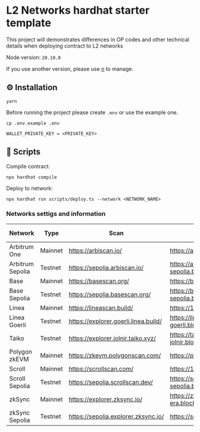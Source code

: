 # L2 Networks hardhat starter template

This project will demonstrates differences in OP codes and other technical details when deploying contract to L2 networks

Node version: `20.10.0`

If you use another version, please use [n](https://github.com/tj/n) to manage.

## ⚙️ Installation

```
yarn
```

Before running the project please create `.env` or use the example one.

```shell
cp .env.example .env
```

```
WALLET_PRIVATE_KEY = <PRIVATE_KEY>
```

## 🚀 Scripts

Compile contract:

```shell
npx hardhat compile
```

Deploy to network:

```shell
npx hardhat run scripts/deploy.ts --network <NETWORK_NAME>
```

### Networks settigs and information

| Network          | Type    | Scan                                 | RPC                                                        | Network name in config |
| ---------------- | ------- | ------------------------------------ | ---------------------------------------------------------- | ---------------------- |
| Arbitrum One     | Mainnet | https://arbiscan.io/                 | https://arbitrum.llamarpc.com                              | `arbitrum`             |
| Arbitrum Sepolia | Testnet | https://sepolia.arbiscan.io/         | https://arbitrum-sepolia.blockpi.network/v1/rpc/public     | `sepoliaArb`           |
| Base             | Mainnet | https://basescan.org/                | https://base.llamarpc.com                                  | `base`                 |
| Base Sepolia     | Testnet | https://sepolia.basescan.org/        | https://base-sepolia.blockpi.network/v1/rpc/public         | `sepoliaBase`          |
| Linea            | Mainnet | https://lineascan.build/             | https://1rpc.io/linea                                      | `linea`                |
| Linea Goerli     | Testnet | https://explorer.goerli.linea.build/ | https://linea-goerli.blockpi.network/v1/rpc/public         | `goerliLinea`          |
| Taiko            | Testnet | https://explorer.jolnir.taiko.xyz/   | https://taiko-jolnir.blockpi.network/v1/rpc/public         | `taiko`                |
| Polygon zkEVM    | Mainnet | https://zkevm.polygonscan.com/       | https://polygon-zkevm.drpc.org                             | `polygonZkEvm`         |
| Scroll           | Mainnet | https://scrollscan.com/              | https://1rpc.io/scroll                                     | `scroll`               |
| Scroll Sepolia   | Testnet | https://sepolia.scrollscan.dev/      | https://scroll-sepolia.blockpi.network/v1/rpc/publicscroll | `sepoliaScroll`        |
| zkSync           | Mainnet | https://explorer.zksync.io/          | https://zksync-era.blockpi.network/v1/rpc/public           | `zkSyncEra`            |
| zkSync Sepolia   | Testnet | https://sepolia.explorer.zksync.io/  | https://sepolia.era.zksync.dev                             | `sepoliaZkSyncEra`     |
